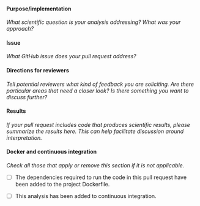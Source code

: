 <!--Hi there, thanks for your contribution! Please take a moment to fill out this template to facilitate the review of your pull request.-->

#### Purpose/implementation

_What scientific question is your analysis addressing? What was your approach?_

#### Issue

_What GitHub issue does your pull request address?_

#### Directions for reviewers

_Tell potential reviewers what kind of feedback you are soliciting. 
Are there particular areas that need a closer look?
Is there something you want to discuss further?_

#### Results

_If your pull request includes code that produces scientific results, please summarize the results here.
This can help facilitate discussion around interpretation._

#### Docker and continuous integration

_Check all those that apply or remove this section if it is not applicable._

- [ ] The dependencies required to run the code in this pull request have been added to the project Dockerfile.
- [ ] This analysis has been added to continuous integration.
 
